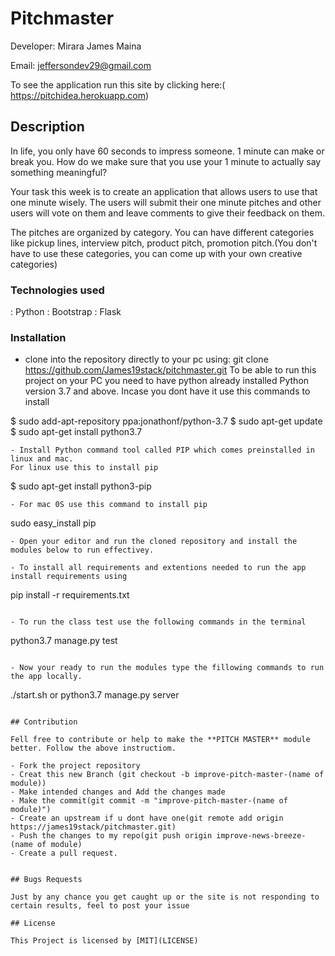 # Pitchmaster
Developer: Mirara James Maina

Email: jeffersondev29@gmail.com

To see the application run this site by clicking here:( https://pitchidea.herokuapp.com)

## Description
In life, you only have 60 seconds to impress someone. 1 minute can make or break you. How do we make sure that you use your 1 minute to actually say something meaningful?

Your task this week is to create an application that allows users to use that one minute wisely. The users will submit their one minute pitches and other users will vote on them and leave comments to give their feedback on them.

The pitches are organized by category. You can have different categories like pickup lines, interview pitch, product pitch, promotion pitch.(You don't have to use these categories, you can come up with your own creative categories) 

### Technologies used
: Python
: Bootstrap
: Flask

### Installation
- clone into the repository directly to your pc using:
git clone https://github.com/James19stack/pitchmaster.git
To be able to run this project on your PC you need to have python already installed Python version 3.7 and above. Incase you dont have it use this commands to install

$ sudo add-apt-repository ppa:jonathonf/python-3.7
$ sudo apt-get update
$ sudo apt-get install python3.7
```
- Install Python command tool called PIP which comes preinstalled in linux and mac.
For linux use this to install pip
```
$ sudo apt-get install python3-pip 
```
- For mac 0S use this command to install pip
```
sudo easy_install pip
```
- Open your editor and run the cloned repository and install the modules below to run effectivey.

- To install all requirements and extentions needed to run the app install requirements using
```
pip install -r requirements.txt
```

- To run the class test use the following commands in the terminal
```
python3.7 manage.py test
```

- Now your ready to run the modules type the fillowing commands to run the app locally.
```
./start.sh or python3.7 manage.py server
```

## Contribution

Fell free to contribute or help to make the **PITCH MASTER** module better. Follow the above instructiom.

- Fork the project repository
- Creat this new Branch (git checkout -b improve-pitch-master-(name of module))
- Make intended changes and Add the changes made
- Make the commit(git commit -m "improve-pitch-master-(name of module)")
- Create an upstream if u dont have one(git remote add origin https://james19stack/pitchmaster.git)
- Push the changes to my repo(git push origin improve-news-breeze-(name of module)
- Create a pull request.


## Bugs Requests

Just by any chance you get caught up or the site is not responding to certain results, feel to post your issue 

## License

This Project is licensed by [MIT](LICENSE)



